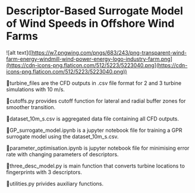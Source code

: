 # Descriptor-Based Surrogate Model of Wind Speeds in Offshore Wind Farms

![alt text]([https://w7.pngwing.com/pngs/683/243/png-transparent-wind-farm-energy-windmill-wind-power-energy-logo-industry-farm.png](https://cdn-icons-png.flaticon.com/512/5223/5223040.png](https://cdn-icons-png.flaticon.com/512/5223/5223040.png))

🚀turbine_files are the CFD outputs in .csv file format for 2 and 3 turbine simulations with 10 m/s. 

🚀cutoffs.py provides cutoff function for lateral and radial buffer zones for smoother transition.

🚀dataset_10m_s.csv is aggregated data file containing all CFD outputs.

🚀GP_surrogate_model.ipynb is a jupyter notebook file for training a GPR surrogate model using the dataset_10m_s.csv.

🚀parameter_optimisation.ipynb is jupyter notebook file for minimising error rate with changing parameters of descriptors.

🚀three_desc_model.py is main function that converts turbine locations to fingerprints with 3 descriptors.

🚀utilities.py privides auxiliary functions.
